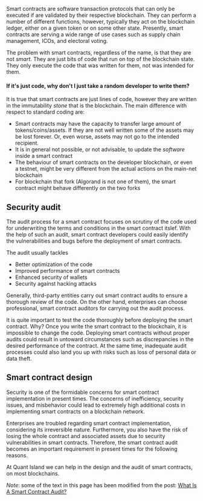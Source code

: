 
Smart contracts are software transaction protocols that can only be executed if are validated by their respective blockchain. 
They can perform a number of different functions, however, typically they act on the blockchain ledger, either on a given token or 
on some other state. 
Presently, smart contracts are serving a wide range of use cases such as supply chain management, ICOs, and electoral voting. 

The problem with smart contracts, regardless of the name, is that they are not *smart*. They are just bits of code that run 
on top of the blockchain state. They only execute the code that was written for them, not was intended for them.


#### If it's just code, why don't I just take a random developer to write them?

It is true that smart contracts are just lines of code, however they are written in the immutability *stone* that is the blockchain.
The main difference with respect to standard coding are:

- Smart contracts may have the capacity to transfer large amount of tokens/coins/assets. If they are not well written some of the assets may be lost forever. Or, even worse, assets may not go to the intended recipient.
- It is in general not possible, or not advisable, to update the *software* inside a smart contract
- The behaviour of smart contracts on the developer blockchain, or even a testnet, might be very different from the actual actions on the main-net blockchain
- For blockchain that fork (Algorand is not one of them), the smart contract might behave differently on the two forks


## Security audit

The audit process for a smart contract focuses on scrutiny of the code used for underwriting the terms and conditions in the smart contract itslef. With the help of such an audit, smart contract developers could easily identify the vulnerabilities and bugs before the deployment of smart contracts. 

The audit usually tackles 

- Better optimization of the code
- Improved performance of smart contracts
- Enhanced security of wallets
- Security against hacking attacks

Generally, third-party entities carry out smart contract audits to ensure a thorough review of the code. On the other hand, enterprises can choose professional, smart contract auditors for carrying out the audit process. 

It is quite important to test the code thoroughly before deploying the smart contract. Why? Once you write the smart contract to the blockchain, it is impossible to change the code. Deploying smart contracts without proper audits could result in untoward circumstances such as discrepancies in the desired performance of the contract. At the same time, inadequate audit processes could also land you up with risks such as loss of personal data or data theft. 

## Smart contract design

Security is one of the formidable concerns for smart contract implementation in present times. The concerns of inefficiency, security issues, and misbehavior could lead to extremely high additional costs in implementing smart contracts on a blockchain network.

Enterprises are troubled regarding smart contract implementation, considering its irreversible nature. Furthermore, you also have the risk of losing the whole contract and associated assets due to security vulnerabilities in smart contracts. Therefore, the smart contract audit becomes an important requirement in present times for the following reasons.

At Quant Island we can help in the design and the audit of smart contracts, on most blockchains.

*Note*: some of the text in this page has been modified from the post: [What Is A Smart Contract Audit?](https://101blockchains.com/smart-contract-audit/)


